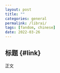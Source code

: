 ```yaml
---
layout: post
title: ""
categories: general
permalink: /librai/
tags: [fandom, chinese]
date: 2022-03-26
---
```


<!-- Local Variables: -->
<!-- mode: markdown   -->
<!-- coding: utf-8    -->
<!-- End:             -->

<!-- 暂时还不需要目录。
* 目录
{:toc}
-->

## 标题 {#link}

正文

